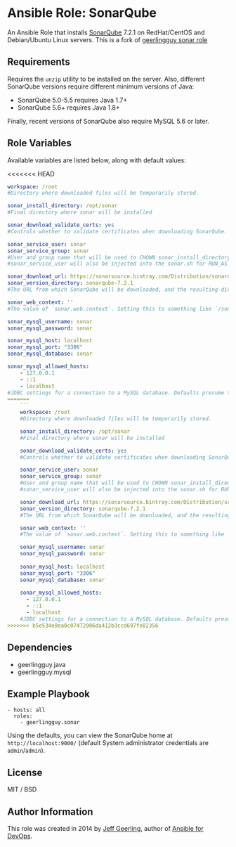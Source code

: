 # Ansible Role: SonarQube

An Ansible Role that installs [SonarQube](http://www.sonarqube.org/) 7.2.1 on RedHat/CentOS and Debian/Ubuntu Linux servers. This is a fork of [geerlingguy sonar role](https://github.com/geerlingguy/ansible-role-sonar)

## Requirements

Requires the `unzip` utility to be installed on the server. Also, different SonarQube versions require different minimum versions of Java:

  - SonarQube 5.0-5.5 requires Java 1.7+
  - SonarQube 5.6+ requires Java 1.8+

Finally, recent versions of SonarQube also require MySQL 5.6 or later.

## Role Variables  

Available variables are listed below, along with default values:

<<<<<<< HEAD
```yaml
workspace: /root 
#Directory where downloaded files will be temporarily stored.

sonar_install_directory: /opt/sonar
#Final directory where sonar will be installed

sonar_download_validate_certs: yes
#Controls whether to validate certificates when downloading SonarQube.

sonar_service_user: sonar
sonar_service_group: sonar
#User and group name that will be used to CHOWN sonar_install_directory
#sonar_service_user will also be injected into the sonar.sh for RUN_AS_USER parameter

sonar_download_url: https://sonarsource.bintray.com/Distribution/sonarqube/sonarqube-7.2.1.zip"
sonar_version_directory: sonarqube-7.2.1
#The URL from which SonarQube will be downloaded, and the resulting directory name (should match the download archive, without the archive extension).

sonar_web_context: ''
#The value of `sonar.web.context`. Setting this to something like `/sonar` allows you to set the context where Sonar can be accessed (e.g. `hostname/sonar` instead of `hostname`).

sonar_mysql_username: sonar
sonar_mysql_password: sonar

sonar_mysql_host: localhost
sonar_mysql_port: "3306"
sonar_mysql_database: sonar

sonar_mysql_allowed_hosts:
    - 127.0.0.1
    - ::1
    - localhost
#JDBC settings for a connection to a MySQL database. Defaults presume the database resides on localhost and is only accessible on the SonarQube server itself.
=======
    ```
    workspace: /root 
    #Directory where downloaded files will be temporarily stored.

    sonar_install_directory: /opt/sonar
    #Final directory where sonar will be installed

    sonar_download_validate_certs: yes
    #Controls whether to validate certificates when downloading SonarQube.

    sonar_service_user: sonar
    sonar_service_group: sonar
    #User and group name that will be used to CHOWN sonar_install_directory
    #sonar_service_user will also be injected into the sonar.sh for RUN_AS_USER parameter

    sonar_download_url: https://sonarsource.bintray.com/Distribution/sonarqube/sonarqube-7.2.1.zip"
    sonar_version_directory: sonarqube-7.2.1
    #The URL from which SonarQube will be downloaded, and the resulting directory name (should match the download archive, without the archive extension).

    sonar_web_context: ''
    #The value of `sonar.web.context`. Setting this to something like `/sonar` allows you to set the context where Sonar can be accessed (e.g. `hostname/sonar` instead of `hostname`).

    sonar_mysql_username: sonar
    sonar_mysql_password: sonar
    
    sonar_mysql_host: localhost
    sonar_mysql_port: "3306"
    sonar_mysql_database: sonar
    
    sonar_mysql_allowed_hosts:
      - 127.0.0.1
      - ::1
      - localhost
    #JDBC settings for a connection to a MySQL database. Defaults presume the database resides on localhost and is only accessible on the SonarQube server itself.
>>>>>>> b5e534e0ea0c07472906da412b3ccd697fe82356
```

## Dependencies

  - geerlingguy.java
  - geerlingguy.mysql

## Example Playbook

    - hosts: all
      roles:
        - geerlingguy.sonar

Using the defaults, you can view the SonarQube home at `http://localhost:9000/` (default System administrator credentials are `admin`/`admin`).

## License

MIT / BSD

## Author Information

This role was created in 2014 by [Jeff Geerling](https://www.jeffgeerling.com/), author of [Ansible for DevOps](https://www.ansiblefordevops.com/).
